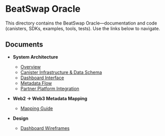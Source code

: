 # BeatSwap Oracle

This directory contains the BeatSwap Oracle—documentation and code (canisters, SDKs, examples, tools, tests). Use the links below to navigate.

## Documents

- **System Architecture**
  - [Overview](./system-architecture.md)
  - [Canister Infrastructure & Data Schema](./canister-infrastructure.md)
  - [Dashboard Interface](./dashboard-interface.md)
  - [Metadata Flow](./metadata-flow.md)
  - [Partner Platform Integration](./partner-platform-integration.md)

- **Web2 → Web3 Metadata Mapping**
  - [Mapping Guide](./metadata-mapping.md)

- **Design**
  - [Dashboard Wireframes](./wireframes/README.md)

